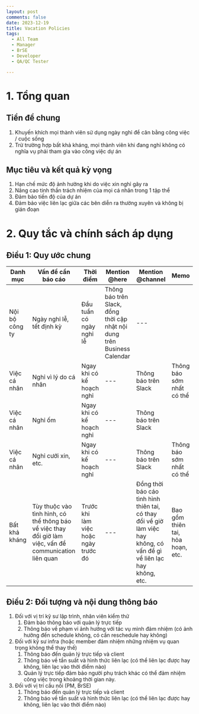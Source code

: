 ```yaml
---
layout: post
comments: false
date: 2023-12-19
title: Vacation Policies
tags:
  - All Team
  - Manager
  - BrSE
  - Developer
  - QA/QC Tester

---
```


# 1. Tổng quan


## Tiền đề chung

1. Khuyến khích mọi thành viên sử dụng ngày nghỉ để cân bằng công việc / cuộc sống
2. Trừ trường hợp bất khả kháng, mọi thành viên khi đang nghỉ không có nghĩa vụ phải tham gia vào công việc dự án

## Mục tiêu và kết quả kỳ vọng

1. Hạn chế mức độ ảnh hưởng khi do việc xin nghỉ gây ra
2. Nâng cao tinh thần trách nhiệm của mọi cá nhân trong 1 tập thể
3. Đảm bảo tiến độ của dự án
4. Đảm bảo việc liên lạc giữa các bên diễn ra thường xuyên và không bị gián đoạn

# 2. Quy tắc và chính sách áp dụng


## Điều 1: Quy ước chung


| Danh mục       | Vấn đề cần báo cáo                                                                                       | Thời điểm                             | Mention @here                                                            | Mention @channel                                                                                                       | Memo                              |
| -------------- | -------------------------------------------------------------------------------------------------------- | ------------------------------------- | ------------------------------------------------------------------------ | ---------------------------------------------------------------------------------------------------------------------- | --------------------------------- |
| Nội bộ công ty | Ngày nghỉ lễ, tết định kỳ                                                                                | Đầu tuần có ngày nghỉ lễ              | Thông báo trên Slack, đồng thời cập nhật nội dung trên Business Calendar | ---                                                                                                                    |                                   |
| Việc cá nhân   | Nghỉ vì lý do cá nhân                                                                                    | Ngay khi có kế hoạch nghỉ             | ---                                                                      | Thông báo trên Slack                                                                                                   | Thông báo sớm nhất có thể         |
| Việc cá nhân   | Nghỉ ốm                                                                                                  | Ngay khi có kế hoạch nghỉ             | ---                                                                      | Thông báo trên Slack                                                                                                   |                                   |
| Việc cá nhân   | Nghỉ cưới xin, etc.                                                                                      | Ngay khi có kế hoạch nghỉ             | ---                                                                      | Thông báo trên Slack                                                                                                   | Thông báo sớm nhất có thể         |
| Bất khả kháng  | Tùy thuộc vào tình hình, có thể thông báo về việc thay đổi giờ làm việc, vấn đề communication liên quan  | Trước khi làm việc hoặc ngày trước đó | ---                                                                      | Đồng thời báo cáo tình hình thiên tai, có thay đổi về giờ làm việc hay không, có vấn đề gì về liên lạc hay không, etc. | Bao gồm thiên tai, hỏa hoạn, etc. |


## Điều 2: Đối tượng và nội dung thông báo

1. Đối với vị trí kỹ sư lập trình, nhân viên kiểm thử
	1. Đảm bảo thông báo với quản lý trực tiếp
	2. Thông báo về phạm vi ảnh hưởng với tác vụ mình đảm nhiệm (có ảnh hưởng đến schedule không, có cần reschedule hay không)
2. Đối với kỹ sư infra (hoặc member đảm nhiệm những nhiệm vụ quan trọng không thể thay thế)
	1. Thông báo đến quản lý trực tiếp và client
	2. Thông báo về tần suất và hình thức liên lạc (có thể liên lạc được hay không, liên lạc vào thời điểm nào)
	3. Quản lý trực tiếp đảm bảo người phụ trách khác có thể đảm nhiệm công việc trong khoảng thời gian này.
3. Đối với vị trí cầu nối (PM, BrSE)
	1. Thông báo đến quản lý trực tiếp và client
	2. Thông báo về tần suất và hình thức liên lạc (có thể liên lạc được hay không, liên lạc vào thời điểm nào)
